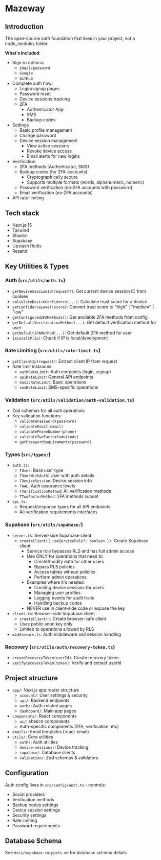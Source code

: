 # Mazeway

## Introduction

The open-source auth foundation that lives in your project, not a node_modules folder.

**What's included**:

- Sign-in options:
  - `Email/password`
  - `Google`
  - `GitHub`
- Complete auth flow:
  - Login/signup pages
  - Password reset
  - Device sessions tracking
  - 2FA
    - Authenticator App
    - SMS
    - Backup codes
- Settings
  - Basic profile management
  - Change password
  - Device session management
    - View active sessions
    - Revoke device access
    - Email alerts for new logins
- Verification:
  - 2FA methods (Authenticator, SMS)
  - Backup codes (for 2FA-accounts)
    - Cryptographically secure
    - Supports multiple formats (words, alphanumeric, numeric)
  - Password verification (no-2FA accounts with password)
  - Email verification (no-2FA accounts)
- API rate limiting

## Tech stack

* Next.js 15
* Tailwind
* Shadcn
* Supabase
* Upstash Redis
* Resend

## Key Utilities & Types

### Auth (`src/utils/auth.ts`)
- `getDeviceSessionId(request?)`: Get current device session ID from cookies
- `calculateDeviceConfidence(...)`: Calculate trust score for a device
- `getConfidenceLevel(score)`: Convert trust score to "high" | "medium" | "low"
- `getConfigured2FAMethods()`: Get available 2FA methods from config
- `getDefaultVerificationMethod(...)`: Get default verification method for user
- `getDefault2FAMethod(...)`: Get default 2FA method for user
- `isLocalIP(ip)`: Check if IP is local/development

### Rate Limiting (`src/utils/rate-limit.ts`)
- `getClientIp(request)`: Extract client IP from request
- Rate limit instances:
  - `authRateLimit`: Auth endpoints (login, signup)
  - `apiRateLimit`: General API endpoints
  - `basicRateLimit`: Basic operations
  - `smsRateLimit`: SMS-specific operations

### Validation (`src/utils/validation/auth-validation.ts`)
- Zod schemas for all auth operations
- Key validation functions:
  - `validatePassword(password)`
  - `validateEmail(email)`
  - `validatePhoneNumber(phone)`
  - `validateTwoFactorCode(code)`
  - `getPasswordRequirements(password)`

### Types (`src/types/`)
- `auth.ts`:
  - `TUser`: Base user type
  - `TUserWithAuth`: User with auth details
  - `TDeviceSession`: Device session info
  - `TAAL`: Auth assurance levels
  - `TVerificationMethod`: All verification methods
  - `TTwoFactorMethod`: 2FA methods subset
- `api.ts`:
  - Request/response types for all API endpoints
  - All verification requirements interfaces

### Supabase (`src/utils/supabase/`)
- `server.ts`: Server-side Supabase client
  - `createClient({ useServiceRole?: boolean })`: Create Supabase client
    - Service role bypasses RLS and has full admin access
    - Use ONLY for operations that need to:
      - Create/modify data for other users
      - Bypass RLS policies
      - Access tables without policies
      - Perform admin operations
    - Examples where it's needed:
      - Creating device sessions for users
      - Managing user profiles
      - Logging events for audit trails
      - Handling backup codes
    - NEVER use in client-side code or expose the key
- `client.ts`: Browser-side Supabase client
  - `createClient()`: Create browser-safe client
  - Uses public anon key only
  - Limited to operations allowed by RLS
- `middleware.ts`: Auth middleware and session handling

### Recovery (`src/utils/auth/recovery-token.ts`)
- `createRecoveryToken(userId)`: Create recovery token
- `verifyRecoveryToken(token)`: Verify and extract userId

## Project structure
- `app/`: Next.js app router structure
  - `account/`: User settings & security
  - `api/`: Backend endpoints
  - `auth/`: Auth-related pages
  - `dashboard/`: Main app pages
- `components/`: React components
  - `ui/`: shadcn components
  - Auth-specific components (2FA, verification, etc)
- `emails/`: Email templates (react-email)
- `utils/`: Core utilities
  - `auth/`: Auth utilities
  - `device-sessions/`: Device tracking
  - `supabase/`: Database clients
  - `validation/`: Zod schemas & validators

## Configuration

Auth config lives in `src/config/auth.ts` - controls:
- Social providers
- Verification methods
- Backup codes settings
- Device session settings
- Security settings
- Rate limiting
- Password requirements

## Database Schema
See `docs/supabase-snippets.md` for database schema details